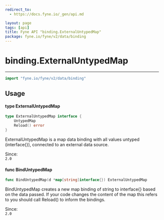 ```yaml
---
redirect_to:
  - https://docs.fyne.io/_gen/api.md

layout: page
tags: [api]
title: Fyne API "binding.ExternalUntypedMap"
package: fyne.io/fyne/v2/data/binding
---
```

# binding.ExternalUntypedMap
---
```go
import "fyne.io/fyne/v2/data/binding"
```

## Usage

#### type ExternalUntypedMap

```go
type ExternalUntypedMap interface {
	UntypedMap
	Reload() error
}
```

ExternalUntypedMap is a map data binding with all values untyped (interface{}), connected to an external data source.


<div class="since">Since: <code>
2.0</code></div>

#### func  BindUntypedMap

```go
func BindUntypedMap(d *map[string]interface{}) ExternalUntypedMap
```
BindUntypedMap creates a new map binding of string to interface{} based on the data passed. If your code changes the content of the map this refers to you should call Reload() to inform the bindings.


<div class="since">Since: <code>
2.0</code></div>

